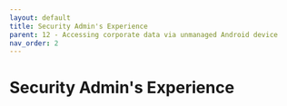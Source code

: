 ```yaml
---
layout: default
title: Security Admin's Experience
parent: 12 - Accessing corporate data via unmanaged Android device
nav_order: 2
---
```


# Security Admin's Experience

